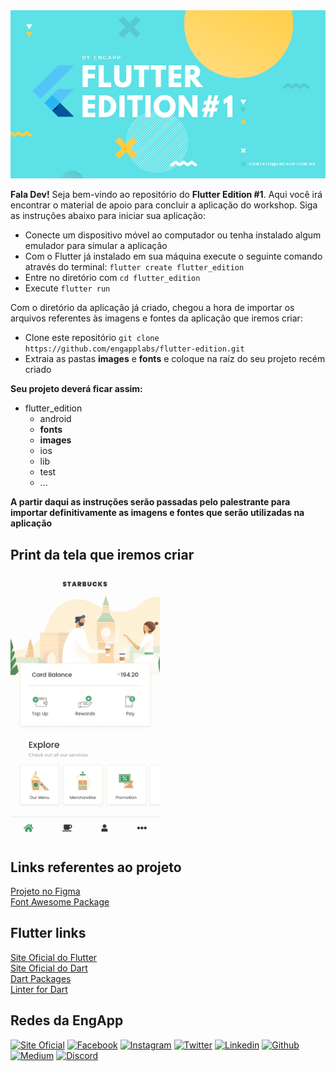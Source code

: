 <img src="images/banner.png"/>

**Fala Dev!** Seja bem-vindo ao repositório do **Flutter Edition #1**. Aqui você irá encontrar o material de apoio para concluir a aplicação do workshop. Siga as instruções abaixo para iniciar sua aplicação:

- Conecte um dispositivo móvel ao computador ou tenha instalado algum emulador para simular a aplicação
- Com o Flutter já instalado em sua máquina execute o seguinte comando através do terminal: `flutter create flutter_edition`
- Entre no diretório com `cd flutter_edition`
- Execute `flutter run`

Com o diretório da aplicação já criado, chegou a hora de importar os arquivos referentes às imagens e fontes da aplicação que iremos criar:

- Clone este repositório `git clone https://github.com/engapplabs/flutter-edition.git`
- Extraia as pastas **images** e **fonts** e coloque na raíz do seu projeto recém criado

**Seu projeto deverá ficar assim:**

- flutter_edition
  - android
  - **fonts**
  - **images**
  - ios
  - lib
  - test
  - ...

**A partir daqui as instruções serão passadas pelo palestrante para importar definitivamente as imagens e fontes que serão utilizadas na aplicação**

## Print da tela que iremos criar

<img src="images/print.png" height="425em" />

## Links referentes ao projeto

[Projeto no Figma](https://www.figma.com/file/cJxWamDpLh1BbAwitujQfR0z/Starbucks-Clone?node-id=0%3A1 "Flutter Edition #1")  
[Font Awesome Package](https://pub.dartlang.org/packages/font_awesome_flutter "Font Awesome")

## Flutter links

[Site Oficial do Flutter](https://flutter.dev/ "Flutter")  
[Site Oficial do Dart](https://www.dartlang.org/ "Dart")  
[Dart Packages](https://pub.dartlang.org/ "Dart Packages")  
[Linter for Dart](https://dart-lang.github.io/linter/ "Linter")

## Redes da EngApp

<a href="https://www.engapp.com.br"><img src="https://i.imgur.com/TypxnUK.png" title="Site Oficial"></a> <a href="https://www.facebook.com/engapplabs"><img src="https://i.imgur.com/cfzC93n.png" title="Facebook"></a> <a href="https://www.instagram.com/engapplabs"><img src="https://i.imgur.com/Cp5iWOi.png" title="Instagram"></a> <a href="https://www.twitter.com/engapplabs"><img src="https://i.imgur.com/edhg3hw.png" title="Twitter"></a> <a href="https://www.linkedin.com/company/engapplabs"><img src="https://i.imgur.com/suW5lrH.png" title="Linkedin"></a> <a href="https://www.github.com/engapplabs"><img src="https://i.imgur.com/jKt3EAh.png" title="Github"></a> <a href="https://www.medium.com/@engapplabs"><img src="https://i.imgur.com/X6AIzR9.png" title="Medium"></a> <a href="https://www.discord.gg/D2gGbKt"><img src="https://i.imgur.com/5aXS4lt.png" title="Discord"></a>